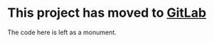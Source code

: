 # This project has moved to [GitLab](https://gitlab.com/briljant/mimir)

The code here is left as a monument.

